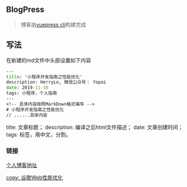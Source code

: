 ## BlogPress

> 博客由[vuepress cli](https://vuepress.vuejs.org/zh/guide/)构建完成

## 写法
在新建的md文件中头部设置如下内容
```cmd
---
title: '小程序开发指南之性能优化'
description: HerryLo, 微信公众号： Yopai
date: 2019-11-30
tags: 小程序，个人指南
---
<!-- 具体内容按照MarkDown格式编写 -->
# 小程序开发指南之性能优化
// ......具体内容
```
title: 文章标题；
description: 编译之后html文件描述；
date: 文章创建时间；
tags: 标签，用中文，分割。

### 链接

[个人博客地址](https://didiheng.com/)

[copy: 谷歌Web性能优化](https://developers.didiheng.com/)
